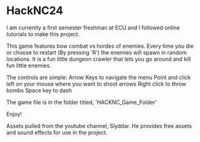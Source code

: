# HackNC24
I am currently a first semester freshman at ECU and I followed online tutorials to make this project. 

This game features bow combat vs hordes of enemies. Every time you die or choose to restart (By pressing 'R') the enemies will spawn in random locations. It is a fun little dungeon crawler that lets you go around and kill fun little enemies.

The controls are simple:
  Arrow Keys to navigate the menu
  Point and click left on your mouse where you want to shoot arrows
  Right click to throw bombs
  Space key to dash

  The game file is in the folder titled, 'HACKNC_Game_Folder'
  
  Enjoy!

  Assets pulled from the youtube channel, Slyddar. He provides free assets and sound effects for use in the project.
